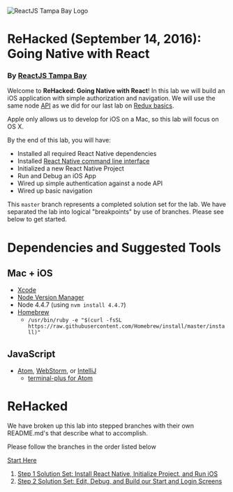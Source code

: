 ![ReactJS Tampa Bay Logo](https://avatars2.githubusercontent.com/u/18738421?v=3&s=200)

# ReHacked (September 14, 2016): Going Native with React
### By [ReactJS Tampa Bay](http://www.meetup.com/ReactJS-Tampa-Bay/)

Welcome to **ReHacked: Going Native with React**! In this lab we will build an iOS application with simple authorization and navigation. We will use the same node [API](https://github.com/reactjstampabay/rehacked-spa-basics-api) as we did for our last lab on [Redux basics](https://github.com/reactjstampabay/rehacked-redux-basics).

Apple only allows us to develop for iOS on a Mac, so this lab will focus on OS X.

By the end of this lab, you will have:

* Installed all required React Native dependencies
* Installed [React Native command line interface](https://facebook.github.io/react-native/docs/getting-started.html#content)
* Initialized a new React Native Project
* Run and Debug an iOS App
* Wired up simple authentication against a node API
* Wired up basic navigation

This `master` branch represents a completed solution set for the lab.  We have separated the lab into logical "breakpoints" by use of branches.  Please see below to get started.

# Dependencies and Suggested Tools
## Mac + iOS
- [Xcode](https://itunes.apple.com/us/app/xcode/id497799835?mt=12)
- [Node Version Manager](https://github.com/creationix/nvm)
- Node 4.4.7 (using `nvm install 4.4.7`)
- [Homebrew](http://brew.sh/) 
  - `/usr/bin/ruby -e "$(curl -fsSL https://raw.githubusercontent.com/Homebrew/install/master/install)"`

## JavaScript
- [Atom](https://atom.io/), [WebStorm](https://www.jetbrains.com/webstorm/), or [IntelliJ](https://www.jetbrains.com/idea/)
  - [terminal-plus for Atom](https://atom.io/packages/terminal-plus)

# ReHacked

We have broken up this lab into stepped branches with their own README.md's that describe what to accomplish.

Please follow the branches in the order listed below

[Start Here](https://github.com/reactjstampabay/RehackedNative/tree/initial)

1. [Step 1 Solution Set: Install React Native, Initialize Project, and Run iOS](https://github.com/reactjstampabay/RehackedNative/tree/step-1)
2. [Step 2 Solution Set: Edit, Debug, and Build our Start and Login Screens](https://github.com/reactjstampabay/RehackedNative/tree/step-2)
